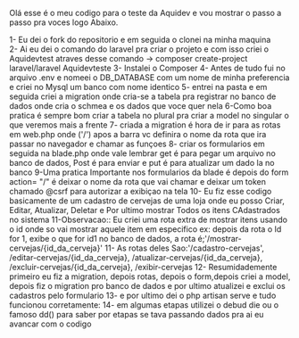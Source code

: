 Olá esse é o meu codigo para o teste da Aquidev e vou mostrar o passo a passo pra voces logo Abaixo.

1- Eu dei o fork do repositorio e em seguida o clonei na minha maquina <br>
2- Ai eu dei o comando do laravel pra criar o projeto e com isso criei o Aquidevtest atraves desse comando -> composer create-project laravel/laravel Aquidevteste
3- Instalei o Composer
4- Antes de tudo fui no arquivo .env e nomeei o DB_DATABASE com um nome de minha preferencia e criei no Mysql um banco com nome identico
5- entrei na pasta e em seguida criei a migration onde cria-se a tabela pra registrar no banco de dados onde cria o schmea e os dados que voce quer nela
6-Como boa pratica é sempre bom criar a tabela no plural pra criar a model no singular o que veremos mais a frente
7- criada a migration é hora de ir para as rotas em web.php onde ('/') apos a barra vc definira o nome da rota que ira passar no navegador e chamar as funçoes 
8- criar os formularios em seguida na blade.php onde vale lembrar get é para pegar um arquivo no banco de dados, Post é para enviar e put é para atualizar um dado la no banco
9-Uma pratica Importante nos formularios da blade é depois do form action= "/" é deixar o nome da rota que vai chamar e deixar um token chamado @csrf para autorizar a exibiçao na tela
10- Eu fiz esse codigo basicamente de um cadastro de cervejas de uma loja onde eu posso Criar, Editar, Atualizar, Deletar e Por ultimo mostrar Todos os itens CAdastrados no sistema
11-Observacao:: Eu criei uma rota extra de mostrar itens usando o id onde so vai mostrar aquele item em especifico ex: depois da rota o Id for 1, exibe o que for id1 no banco de dados,
a rota é;'/mostrar-cervejas/{id_da_cerveja}'
11- As rotas deles Sao:'/cadastro-cervejas', /editar-cervejas/{id_da_cerveja}, /atualizar-cervejas/{id_da_cerveja}, /excluir-cervejas/{id_da_cerveja}, /exibir-cervejas
12- Resumidademente primeiro eu fiz a migration, depois rotas, depois o form,depois criei a model, depois fiz o migration pro banco de dados e por ultimo atualizei e exclui os cadastros pelo formulario
13- e por ultimo dei o php artisan serve e tudo funcionou corretamente:
14- em algumas etapas utilizei o debud die ou o famoso dd() para saber por etapas se tava passando dados pra ai eu avancar com o codigo
